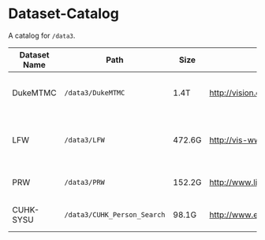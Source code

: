 # Dataset-Catalog
A catalog for `/data3`.

| Dataset Name | Path                        | Size   | Home Page                                | Keywords                          | Miscellaneous                            |
| ------------ | --------------------------- | ------ | ---------------------------------------- | --------------------------------- | ---------------------------------------- |
| DukeMTMC     | `/data3/DukeMTMC`           | 1.4T   | http://vision.cs.duke.edu/DukeMTMC/      | Multi-Track Multi-Camera Tracking |                                          |
| LFW          | `/data3/LFW`                | 472.6G | http://vis-www.cs.umass.edu/lfw/         | Face Verification                 | Including RGB imgs, gray-scale imgs, extracted features. |
| PRW          | `/data3/PRW`                | 152.2G | http://www.liangzheng.com.cn/Project/project_prw.html | Person Search/Re-identification   | Including imgs, bboxes, masks            |
| CUHK-SYSU    | `/data3/CUHK_Person_Search` | 98.1G  | http://www.ee.cuhk.edu.hk/~xgwang/PS/dataset.html | Person Search/Re-identification   | Including imgs, bboxes, masks            |

